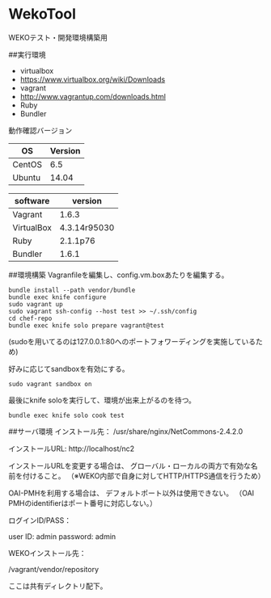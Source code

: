 WekoTool
======

WEKOテスト・開発環境構築用

##実行環境
* virtualbox
 * https://www.virtualbox.org/wiki/Downloads
* vagrant
 * http://www.vagrantup.com/downloads.html
* Ruby
 * Bundler

動作確認バージョン

| OS        | Version    |
|-----------|------------|
| CentOS    | 6.5        |
| Ubuntu    | 14.04      |

| software  | version    |
|-----------|------------|
|Vagrant    |1.6.3       |
|VirtualBox |4.3.14r95030|
|Ruby       |2.1.1p76    |
|Bundler    |1.6.1       |

##環境構築
Vagranfileを編集し、config.vm.boxあたりを編集する。

	bundle install --path vendor/bundle
	bundle exec knife configure
	sudo vagrant up
	sudo vagrant ssh-config --host test >> ~/.ssh/config
	cd chef-repo
	bundle exec knife solo prepare vagrant@test

(sudoを用いてるのは127.0.0.1:80へのポートフォワーディングを実施しているため)

好みに応じてsandboxを有効にする。

    sudo vagrant sandbox on

最後にknife soloを実行して、環境が出来上がるのを待つ。

	bundle exec knife solo cook test

##サーバ環境
インストール先：
/usr/share/nginx/NetCommons-2.4.2.0

インストールURL:
http://localhost/nc2

インストールURLを変更する場合は、
グローバル・ローカルの両方で有効な名前を付けること。
（※WEKO内部で自身に対してHTTP/HTTPS通信を行うため）

OAI-PMHを利用する場合は、
デフォルトポート以外は使用できない。
（OAI PMHのidentifierはポート番号に対応しない。）

ログインID/PASS：

user  ID: admin
password: admin

WEKOインストール先：

/vagrant/vendor/repository

ここは共有ディレクトリ配下。

